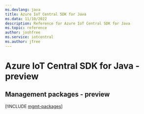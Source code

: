 ```yaml
---
ms.devlang: java
title: Azure IoT Central SDK for Java
ms.data: 11/10/2022
description: Reference for Azure IoT Central SDK for Java
ms.topic: reference
author: joshfree
ms.service: iotcentral
ms.author: jfree
---
```

# Azure IoT Central SDK for Java - preview

## Management packages - preview
[!INCLUDE [mgmt-packages](iot-central-mgmt-index.md)]